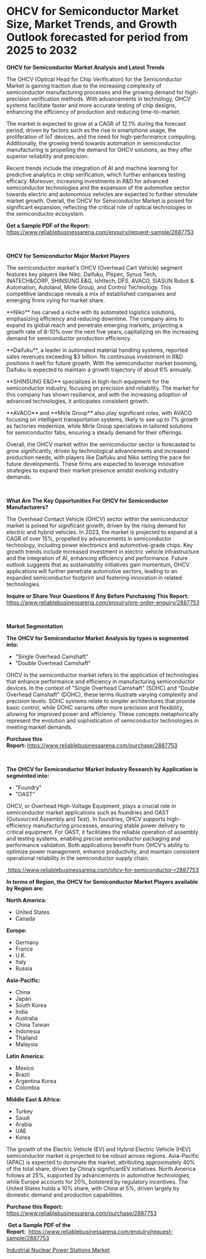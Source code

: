 <p><h1>OHCV for Semiconductor Market Size, Market Trends, and Growth Outlook forecasted for period from 2025 to 2032</h1></p><p><strong>OHCV for Semiconductor Market Analysis and Latest Trends</strong></p>
<p><p>The OHCV (Optical Head for Chip Verification) for the Semiconductor Market is gaining traction due to the increasing complexity of semiconductor manufacturing processes and the growing demand for high-precision verification methods. With advancements in technology, OHCV systems facilitate faster and more accurate testing of chip designs, enhancing the efficiency of production and reducing time-to-market.</p><p>The market is expected to grow at a CAGR of 12.1% during the forecast period, driven by factors such as the rise in smartphone usage, the proliferation of IoT devices, and the need for high-performance computing. Additionally, the growing trend towards automation in semiconductor manufacturing is propelling the demand for OHCV solutions, as they offer superior reliability and precision.</p><p>Recent trends include the integration of AI and machine learning for predictive analytics in chip verification, which further enhances testing efficacy. Moreover, increasing investments in R&D for advanced semiconductor technologies and the expansion of the automotive sector towards electric and autonomous vehicles are expected to further stimulate market growth. Overall, the OHCV for Semiconductor Market is poised for significant expansion, reflecting the critical role of optical technologies in the semiconductor ecosystem.</p></p>
<p><strong>Get a Sample PDF of the Report:&nbsp;</strong> <a href="https://www.reliablebusinessarena.com/enquiry/request-sample/2887753?utm_campaign=2004&utm_medium=2&utm_source=Github&utm_content=ia&utm_term=14032025&utm_id=ohcv-for-semiconductor">https://www.reliablebusinessarena.com/enquiry/request-sample/2887753</a></p>
<p>&nbsp;</p>
<p><strong>OHCV for Semiconductor Major Market Players</strong></p>
<p><p>The semiconductor market's OHCV (Overhead Cart Vehicle) segment features key players like Niko, Daifuku, Plspec, Synus Tech, INATECH&CORP, SHINSUNG E&G, Ishttech, DFS, AVACO, SIASUN Robot & Automation, Autoland, Mirle Group, and Control Technology. This competitive landscape reveals a mix of established companies and emerging firms vying for market share.</p><p>**Niko** has carved a niche with its automated logistics solutions, emphasizing efficiency and reducing downtime. The company aims to expand its global reach and penetrate emerging markets, projecting a growth rate of 8-10% over the next five years, capitalizing on the increasing demand for semiconductor production efficiency.</p><p>**Daifuku**, a leader in automated material handling systems, reported sales revenues exceeding $3 billion. Its continuous investment in R&D positions it well for future growth. With the semiconductor market booming, Daifuku is expected to maintain a growth trajectory of about 6% annually.</p><p>**SHINSUNG E&G** specializes in high-tech equipment for the semiconductor industry, focusing on precision and reliability. The market for this company has shown resilience, and with the increasing adoption of advanced technologies, it anticipates consistent growth.</p><p>**AVACO** and **Mirle Group** also play significant roles, with AVACO focusing on intelligent transportation systems, likely to see up to 7% growth as factories modernize, while Mirle Group specializes in tailored solutions for semiconductor fabs, ensuring a steady demand for their offerings.</p><p>Overall, the OHCV market within the semiconductor sector is forecasted to grow significantly, driven by technological advancements and increased production needs, with players like Daifuku and Niko setting the pace for future developments. These firms are expected to leverage innovative strategies to expand their market presence amidst evolving industry demands.</p></p>
<p>&nbsp;</p>
<p><strong>What Are The Key Opportunities For OHCV for Semiconductor Manufacturers?</strong></p>
<p><p>The Overhead Contact Vehicle (OHCV) sector within the semiconductor market is poised for significant growth, driven by the rising demand for electric and hybrid vehicles. In 2023, the market is projected to expand at a CAGR of over 15%, propelled by advancements in semiconductor technology, including power electronics and automotive-grade chips. Key growth trends include increased investment in electric vehicle infrastructure and the integration of AI, enhancing efficiency and performance. Future outlook suggests that as sustainability initiatives gain momentum, OHCV applications will further penetrate automotive sectors, leading to an expanded semiconductor footprint and fostering innovation in related technologies.</p></p>
<p><strong>Inquire or Share Your Questions If Any Before Purchasing This Report:</strong> <a href="https://www.reliablebusinessarena.com/enquiry/pre-order-enquiry/2887753?utm_campaign=2004&utm_medium=2&utm_source=Github&utm_content=ia&utm_term=14032025&utm_id=ohcv-for-semiconductor">https://www.reliablebusinessarena.com/enquiry/pre-order-enquiry/2887753</a></p>
<p>&nbsp;</p>
<p><strong>Market Segmentation</strong></p>
<p><strong>The OHCV for Semiconductor Market Analysis by types is segmented into:</strong></p>
<p><ul><li>"Single Overhead Camshaft"</li><li>"Double Overhead Camshaft"</li></ul></p>
<p><p>OHCV in the semiconductor market refers to the application of technologies that enhance performance and efficiency in manufacturing semiconductor devices. In the context of "Single Overhead Camshaft" (SOHC) and "Double Overhead Camshaft" (DOHC), these terms illustrate varying complexity and precision levels. SOHC systems relate to simpler architectures that provide basic control, while DOHC variants offer more precision and flexibility, allowing for improved power and efficiency. These concepts metaphorically represent the evolution and sophistication of semiconductor technologies in meeting market demands.</p></p>
<p><strong>Purchase this Report:&nbsp;</strong><a href="https://www.reliablebusinessarena.com/purchase/2887753?utm_campaign=2004&utm_medium=2&utm_source=Github&utm_content=ia&utm_term=14032025&utm_id=ohcv-for-semiconductor">https://www.reliablebusinessarena.com/purchase/2887753</a></p>
<p>&nbsp;</p>
<p><strong>The OHCV for Semiconductor Market Industry Research by Application is segmented into:</strong></p>
<p><ul><li>"Foundry"</li><li>"OAST"</li></ul></p>
<p><p>OHCV, or Overhead High-Voltage Equipment, plays a crucial role in semiconductor market applications such as foundries and OAST (Outsourced Assembly and Test). In foundries, OHCV supports high-efficiency manufacturing processes, ensuring stable power delivery to critical equipment. For OAST, it facilitates the reliable operation of assembly and testing systems, enabling precise semiconductor packaging and performance validation. Both applications benefit from OHCV's ability to optimize power management, enhance productivity, and maintain consistent operational reliability in the semiconductor supply chain.</p></p>
<p><a href="https://www.reliablebusinessarena.com/ohcv-for-semiconductor-r2887753?utm_campaign=2004&utm_medium=2&utm_source=Github&utm_content=ia&utm_term=14032025&utm_id=ohcv-for-semiconductor">&nbsp;https://www.reliablebusinessarena.com/ohcv-for-semiconductor-r2887753</a></p>
<p><strong>In terms of Region, the OHCV for Semiconductor Market Players available by Region are:</strong></p>
<p>
    <p> <strong> North America: </strong>
        <ul>
            <li>United States</li>
            <li>Canada</li>
        </ul>
        </p> 
    <p> <strong> Europe: </strong>
        <ul>
            <li>Germany</li>
            <li>France</li>
            <li>U.K.</li>
            <li>Italy</li>
            <li>Russia</li>
        </ul>
        </p> 
    <p> <strong> Asia-Pacific: </strong>
        <ul>
            <li>China</li>
            <li>Japan</li>
            <li>South Korea</li>
            <li>India</li>
            <li>Australia</li>
            <li>China Taiwan</li>
            <li>Indonesia</li>
            <li>Thailand</li>
            <li>Malaysia</li>
        </ul>
        </p> 
    <p> <strong> Latin America: </strong>
        <ul>
            <li>Mexico</li>
            <li>Brazil</li>
            <li>Argentina Korea</li>
            <li>Colombia</li>
        </ul>
        </p> 
    <p> <strong> Middle East & Africa: </strong>
        <ul>
            <li>Turkey</li>
            <li>Saudi</li>
            <li>Arabia</li>
            <li>UAE</li>
            <li>Korea</li>
        </ul>
    </p>
    </p>
<p><p>The growth of the Electric Vehicle (EV) and Hybrid Electric Vehicle (HEV) semiconductor market is projected to be robust across regions. Asia-Pacific (APAC) is expected to dominate the market, attributing approximately 40% of the total share, driven by China’s significantEV initiatives. North America follows at 25%, supported by advancements in automotive technologies, while Europe accounts for 20%, bolstered by regulatory incentives. The United States holds a 10% share, with China at 5%, driven largely by domestic demand and production capabilities.</p></p>
<p><strong>Purchase this Report: </strong><a href="https://www.reliablebusinessarena.com/purchase/2887753?utm_campaign=2004&utm_medium=2&utm_source=Github&utm_content=ia&utm_term=14032025&utm_id=ohcv-for-semiconductor">https://www.reliablebusinessarena.com/purchase/2887753</a></p>
<p>&nbsp;<strong>Get a Sample PDF of the Report:&nbsp;&nbsp;</strong><a href="https://www.reliablebusinessarena.com/enquiry/request-sample/2887753?utm_campaign=2004&utm_medium=2&utm_source=Github&utm_content=ia&utm_term=14032025&utm_id=ohcv-for-semiconductor">https://www.reliablebusinessarena.com/enquiry/request-sample/2887753</a></p>
<p><strong></strong></p>
<p><p><a href="https://github.com/globismark/Market-Research-Report-List-6/blob/main/industrial-nuclear-power-stations-market.md?utm_campaign=2004&utm_medium=2&utm_source=Github&utm_content=ia&utm_term=14032025&utm_id=ohcv-for-semiconductor">Industrial Nuclear Power Stations Market</a></p></p>